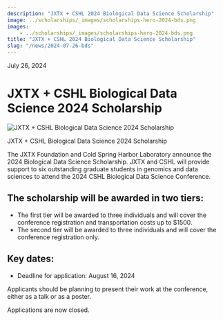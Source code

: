 ```yaml
---
description: "JXTX + CSHL 2024 Biological Data Science Scholarship"
image: ../scholarships/_images/scholarships-hero-2024-bds.png
images:
    - ../scholarships/_images/scholarships-hero-2024-bds.png
title: "JXTX + CSHL 2024 Biological Data Science Scholarship"
slug: "/news/2024-07-26-bds"
---
```


<Date>July 26, 2024</Date>

# JXTX + CSHL Biological Data Science 2024 Scholarship

<Image alt="JXTX + CSHL Biological Data Science 2024 Scholarship" image={props.images[0]}></Image>

<figcaption>JXTX + CSHL Biological Data Science 2024 Scholarship</figcaption>


The JXTX Foundation and Cold Spring Harbor Laboratory announce the 2024 Biological Data Science Scholarship. JXTX and CSHL will provide support to six outstanding graduate students in genomics and data sciences to attend the 2024 CSHL Biological Data Science Conference.


## The scholarship will be awarded in two tiers:

- The first tier will be awarded to three individuals and will cover the conference registration and transportation costs up to $1500.
- The second tier will be awarded to three individuals and will cover the conference registration only.

## Key dates:

- Deadline for application: August 16, 2024

Applicants should be planning to present their work at the conference, either as a talk or as a poster.

Applications are now closed.